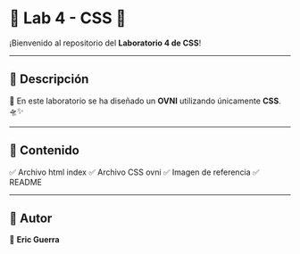 # 🌟 Lab 4 - CSS 🎨

¡Bienvenido al repositorio del **Laboratorio 4 de CSS**!

---

## 📌 Descripción
🚀 En este laboratorio se ha diseñado un **OVNI** utilizando únicamente **CSS**. 🛸✨

---

## 📌 Contenido
✅ Archivo html index
✅ Archivo CSS ovni
✅ Imagen de referencia
✅ README

---

## 👤 Autor
📌 **Eric Guerra**

